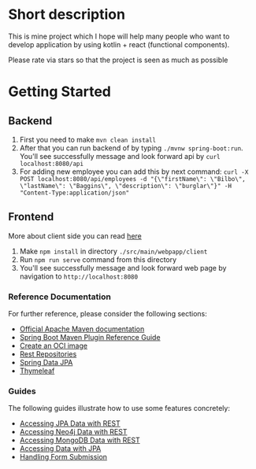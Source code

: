 # Short description

This is mine project which I hope will help many people who want to develop application by using kotlin + react (functional components).

Please rate via stars so that the project is seen as much as possible

# Getting Started

## Backend

1. First you need to make `mvn clean install` 
2. After that you can run backend of by typing `./mvnw spring-boot:run`. You'll see successfully message and look forward api by `curl localhost:8080/api`
3. For adding new employee you can add this by next command: `curl -X POST localhost:8080/api/employees -d "{\"firstName\": \"Bilbo\", \"lastName\": \"Baggins\", \"description\": \"burglar\"}" -H "Content-Type:application/json"`

## Frontend 

More about client side you can read [here](./src/main/webapp/client/README.md#usage) 

1. Make `npm install` in directory `./src/main/webpapp/client`
2. Run `npm run serve` command from this directory
3. You'll see successfully message and look forward web page by navigation to `http://localhost:8080`

### Reference Documentation

For further reference, please consider the following sections:

* [Official Apache Maven documentation](https://maven.apache.org/guides/index.html)
* [Spring Boot Maven Plugin Reference Guide](https://docs.spring.io/spring-boot/docs/2.7.3/maven-plugin/reference/html/)
* [Create an OCI image](https://docs.spring.io/spring-boot/docs/2.7.3/maven-plugin/reference/html/#build-image)
* [Rest Repositories](https://docs.spring.io/spring-boot/docs/2.7.3/reference/htmlsingle/#howto.data-access.exposing-spring-data-repositories-as-rest)
* [Spring Data JPA](https://docs.spring.io/spring-boot/docs/2.7.3/reference/htmlsingle/#data.sql.jpa-and-spring-data)
* [Thymeleaf](https://docs.spring.io/spring-boot/docs/2.7.3/reference/htmlsingle/#web.servlet.spring-mvc.template-engines)

### Guides

The following guides illustrate how to use some features concretely:

* [Accessing JPA Data with REST](https://spring.io/guides/gs/accessing-data-rest/)
* [Accessing Neo4j Data with REST](https://spring.io/guides/gs/accessing-neo4j-data-rest/)
* [Accessing MongoDB Data with REST](https://spring.io/guides/gs/accessing-mongodb-data-rest/)
* [Accessing Data with JPA](https://spring.io/guides/gs/accessing-data-jpa/)
* [Handling Form Submission](https://spring.io/guides/gs/handling-form-submission/)

